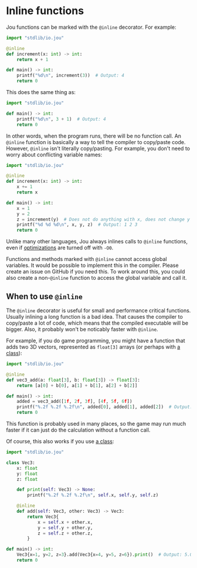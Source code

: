 # Inline functions

Jou functions can be marked with the `@inline` decorator.
For example:

```python
import "stdlib/io.jou"

@inline
def increment(x: int) -> int:
    return x + 1

def main() -> int:
    printf("%d\n", increment(3))  # Output: 4
    return 0
```

This does the same thing as:

```python
import "stdlib/io.jou"

def main() -> int:
    printf("%d\n", 3 + 1)  # Output: 4
    return 0
```

In other words, when the program runs, there will be no function call.
An `@inline` function is basically a way to tell the compiler to copy/paste code.
However, `@inline` isn't literally copy/pasting.
For example, you don't need to worry about conflicting variable names:

```python
import "stdlib/io.jou"

@inline
def increment(x: int) -> int:
    x += 1
    return x

def main() -> int:
    x = 1
    y = 2
    z = increment(y)  # Does not do anything with x, does not change y
    printf("%d %d %d\n", x, y, z)  # Output: 1 2 3
    return 0
```

Unlike many other languages, Jou always inlines calls to `@inline` functions,
even if [optimizations](perf.md) are turned off with `-O0`.

Functions and methods marked with `@inline` cannot access global variables.
It would be possible to implement this in the compiler.
Please create an issue on GitHub if you need this.
To work around this, you could also create a non-`@inline` function
to access the global variable and call it.


## When to use `@inline`

The `@inline` decorator is useful for small and performance critical functions.
Usually inlining a long function is a bad idea.
That causes the compiler to copy/paste a lot of code,
which means that the compiled executable will be bigger.
Also, it probably won't be noticably faster with `@inline`.

For example, if you do game programming,
you might have a function that adds two 3D vectors, represented as `float[3]` arrays
(or perhaps with [a class](classes.md)):

```python
import "stdlib/io.jou"

@inline
def vec3_add(a: float[3], b: float[3]) -> float[3]:
    return [a[0] + b[0], a[1] + b[1], a[2] + b[2]]

def main() -> int:
    added = vec3_add([1f, 2f, 3f], [4f, 5f, 6f])
    printf("%.2f %.2f %.2f\n", added[0], added[1], added[2])  # Output: 5.00 7.00 9.00
    return 0
```

This function is probably used in many places,
so the game may run much faster if it can just do the calculation without a function call.

Of course, this also works if you use [a class](classes.md):

```python
import "stdlib/io.jou"

class Vec3:
    x: float
    y: float
    z: float

    def print(self: Vec3) -> None:
        printf("%.2f %.2f %.2f\n", self.x, self.y, self.z)

    @inline
    def add(self: Vec3, other: Vec3) -> Vec3:
        return Vec3{
            x = self.x + other.x,
            y = self.y + other.y,
            z = self.z + other.z,
        }

def main() -> int:
    Vec3{x=1, y=2, z=3}.add(Vec3{x=4, y=5, z=6}).print()  # Output: 5.00 7.00 9.00
    return 0
```

